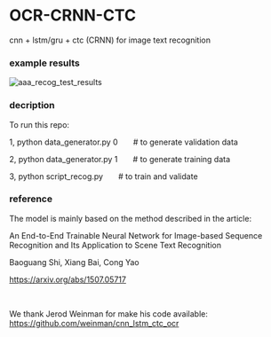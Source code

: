 # OCR-CRNN-CTC

cnn + lstm/gru + ctc (CRNN) for image text recognition


### example results
 
![aaa_recog_test_results](https://github.com/Li-Ming-Fan/OCR-CRNN-CTC/blob/master/aaa_recog_test_results/test_results.JPG?raw=true)
  
  
### decription
  
To run this repo:

1, python data_generator.py 0     &nbsp; &nbsp; &nbsp;     # to generate validation data
  
2, python data_generator.py 1     &nbsp; &nbsp; &nbsp;    # to generate training data
  
3, python script_recog.py      &nbsp; &nbsp; &nbsp;     # to train and validate
  


### reference

The model is mainly based on the method described in the article:
  
An End-to-End Trainable Neural Network for Image-based Sequence Recognition and Its Application to Scene Text Recognition
  
Baoguang Shi, Xiang Bai, Cong Yao
  
https://arxiv.org/abs/1507.05717
  
  
</br>
  
We thank Jerod Weinman for make his code available: https://github.com/weinman/cnn_lstm_ctc_ocr


